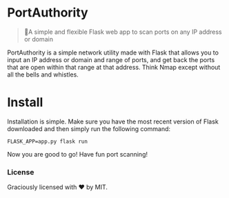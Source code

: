 # PortAuthority
>🚢A simple and flexible Flask web app to scan ports on any IP address or domain

PortAuthority is a simple network utility made with Flask that allows you to input an IP address or domain and range of ports, and get back the ports that are open within that range at that address. Think Nmap except without all the bells and whistles. 

# Install
Installation is simple. Make sure you have the most recent version of Flask downloaded and then simply run the following command:
```shell
FLASK_APP=app.py flask run
```
Now you are good to go! Have fun port scanning!

### License

Graciously licensed with ❤️ by MIT.
